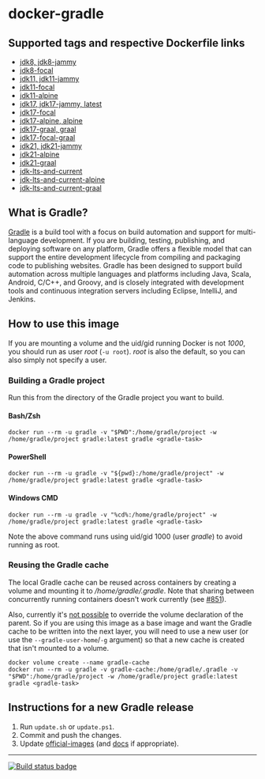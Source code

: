 # docker-gradle

## Supported tags and respective Dockerfile links

* [jdk8, jdk8-jammy](https://github.com/keeganwitt/docker-gradle/blob/master/jdk8/Dockerfile)
* [jdk8-focal](https://github.com/keeganwitt/docker-gradle/blob/master/jdk8-focal/Dockerfile)
* [jdk11, jdk11-jammy](https://github.com/keeganwitt/docker-gradle/blob/master/jdk11/Dockerfile)
* [jdk11-focal](https://github.com/keeganwitt/docker-gradle/blob/master/jdk11-focal/Dockerfile)
* [jdk11-alpine](https://github.com/keeganwitt/docker-gradle/blob/master/jdk11-alpine/Dockerfile)
* [jdk17, jdk17-jammy, latest](https://github.com/keeganwitt/docker-gradle/blob/master/jdk17/Dockerfile)
* [jdk17-focal](https://github.com/keeganwitt/docker-gradle/blob/master/jdk17-focal/Dockerfile)
* [jdk17-alpine, alpine](https://github.com/keeganwitt/docker-gradle/blob/master/jdk17-alpine/Dockerfile)
* [jdk17-graal, graal](https://github.com/keeganwitt/docker-gradle/blob/master/jdk17-graal/Dockerfile)
* [jdk17-focal-graal](https://github.com/keeganwitt/docker-gradle/blob/master/jdk17-focal-graal/Dockerfile)
* [jdk21, jdk21-jammy](https://github.com/keeganwitt/docker-gradle/blob/master/jdk21/Dockerfile)
* [jdk21-alpine](https://github.com/keeganwitt/docker-gradle/blob/master/jdk21-alpine/Dockerfile)
* [jdk21-graal](https://github.com/keeganwitt/docker-gradle/blob/master/jdk21-graal/Dockerfile)
* [jdk-lts-and-current](https://github.com/keeganwitt/docker-gradle/blob/master/jdk21and22/Dockerfile)
* [jdk-lts-and-current-alpine](https://github.com/keeganwitt/docker-gradle/blob/master/jdk21and22-alpine/Dockerfile)
* [jdk-lts-and-current-graal](https://github.com/keeganwitt/docker-gradle/blob/master/jdk21and22-graal/Dockerfile)

## What is Gradle?

[Gradle](https://gradle.org/) is a build tool with a focus on build automation and support for multi-language development. If you are building, testing, publishing, and deploying software on any platform, Gradle offers a flexible model that can support the entire development lifecycle from compiling and packaging code to publishing websites. Gradle has been designed to support build automation across multiple languages and platforms including Java, Scala, Android, C/C++, and Groovy, and is closely integrated with development tools and continuous integration servers including Eclipse, IntelliJ, and Jenkins.

## How to use this image

If you are mounting a volume and the uid/gid running Docker is not *1000*, you should run as user *root* (`-u root`).
*root* is also the default, so you can also simply not specify a user.

### Building a Gradle project

Run this from the directory of the Gradle project you want to build.

#### Bash/Zsh

`docker run --rm -u gradle -v "$PWD":/home/gradle/project -w /home/gradle/project gradle:latest gradle <gradle-task>`

#### PowerShell

`docker run --rm -u gradle -v "${pwd}:/home/gradle/project" -w /home/gradle/project gradle:latest gradle <gradle-task>`

#### Windows CMD

`docker run --rm -u gradle -v "%cd%:/home/gradle/project" -w /home/gradle/project gradle:latest gradle <gradle-task>`

Note the above command runs using uid/gid 1000 (user *gradle*) to avoid running as root.

### Reusing the Gradle cache

The local Gradle cache can be reused across containers by creating a volume and mounting it to _/home/gradle/.gradle_.
Note that sharing between concurrently running containers doesn't work currently
(see [#851](https://github.com/gradle/gradle/issues/851)).

Also, currently it's [not possible](https://github.com/moby/moby/issues/3465) to override the volume declaration of the parent.
So if you are using this image as a base image and want the Gradle cache to be written into the next layer, you will need to use a new user (or use the `--gradle-user-home`/`-g` argument) so that a new cache is created that isn't mounted to a volume.

```
docker volume create --name gradle-cache
docker run --rm -u gradle -v gradle-cache:/home/gradle/.gradle -v "$PWD":/home/gradle/project -w /home/gradle/project gradle:latest gradle <gradle-task>
```

## Instructions for a new Gradle release

1. Run `update.sh` or `update.ps1`.
1. Commit and push the changes.
1. Update [official-images](https://github.com/docker-library/official-images) (and [docs](https://github.com/docker-library/docs) if appropriate).

---
[![Build status badge](https://github.com/keeganwitt/docker-gradle/workflows/GitHub%20CI/badge.svg)](https://github.com/keeganwitt/docker-gradle/actions?query=workflow%3A%22GitHub+CI%22)
